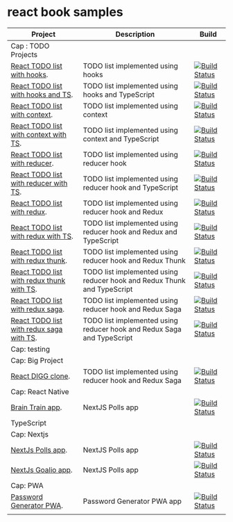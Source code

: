 # react book samples

|Project|Description|Build|
|--|--|--|
|Cap : TODO Projects|
|[React TODO list with hooks](https://github.com/pxai/00-react-todo-hooks).|TODO list implemented using hooks|[![Build Status](https://app.travis-ci.com/pxai/00-react-todo-hooks.svg?branch=master)](https://app.travis-ci.com/pxai/00-react-todo-hooks)|
|[React TODO list with hooks and TS](https://github.com/pxai/00-react-todo-hooks-ts).|TODO list implemented using hooks and TypeScript|[![Build Status](https://app.travis-ci.com/pxai/00-react-todo-hooks-ts.svg?branch=master)](https://app.travis-ci.com/pxai/00-react-todo-hooks-ts)|
|[React TODO list with context](https://github.com/pxai/01-react-todo-context).|TODO list implemented using context|[![Build Status](https://app.travis-ci.com/pxai/01-react-todo-context.svg?branch=master)](https://app.travis-ci.com/pxai/01-react-todo-context)|
|[React TODO list with context with TS](https://github.com/pxai/01-react-todo-context-ts).|TODO list implemented using context and TypeScript|[![Build Status](https://app.travis-ci.com/pxai/01-react-todo-context-ts.svg?branch=master)](https://app.travis-ci.com/pxai/01-react-todo-context-ts)|
|[React TODO list with reducer](https://github.com/pxai/02-react-todo-reducer).|TODO list implemented using reducer hook|[![Build Status](https://app.travis-ci.com/pxai/02-react-todo-reducer.svg?branch=master)](https://app.travis-ci.com/pxai/02-react-todo-reducer)|
|[React TODO list with reducer with TS](https://github.com/pxai/02-react-todo-reducer-ts).|TODO list implemented using reducer hook and TypeScript|[![Build Status](https://app.travis-ci.com/pxai/02-react-todo-reducer-ts.svg?branch=master)](https://app.travis-ci.com/pxai/02-react-todo-reducer-ts)|
|[React TODO list with redux](https://github.com/pxai/03-react-todo-redux).|TODO list implemented using reducer hook and Redux|[![Build Status](https://app.travis-ci.com/pxai/03-react-todo-redux.svg?branch=master)](https://app.travis-ci.com/pxai/03-react-todo-redux)|
|[React TODO list with redux with TS](https://github.com/pxai/03-react-todo-redux-ts).|TODO list implemented using reducer hook and Redux and TypeScript|[![Build Status](https://app.travis-ci.com/pxai/03-react-todo-redux-ts.svg?branch=master)](https://app.travis-ci.com/pxai/03-react-todo-redux-ts)|
|[React TODO list with redux thunk](https://github.com/pxai/04-react-todo-redux-thunk).|TODO list implemented using reducer hook and Redux Thunk|[![Build Status](https://app.travis-ci.com/pxai/04-react-todo-redux-thunk.svg?branch=master)](https://app.travis-ci.com/pxai/04-react-todo-redux-thunk)|
|[React TODO list with redux  thunk with TS](https://github.com/pxai/04-react-todo-redux-thunk-ts).|TODO list implemented using reducer hook and Redux Thunk and TypeScript|[![Build Status](https://app.travis-ci.com/pxai/04-react-todo-redux-thunk-ts.svg?branch=master)](https://app.travis-ci.com/pxai/04-react-todo-redux-thunk-ts)|
|[React TODO list with redux saga](https://github.com/pxai/05-react-todo-redux-saga).|TODO list implemented using reducer hook and Redux Saga|[![Build Status](https://app.travis-ci.com/pxai/05-react-todo-redux-thunk.svg?branch=master)](https://app.travis-ci.com/pxai/05-react-todo-redux-thunk)|
|[React TODO list with redux saga with TS](https://github.com/pxai/05-react-todo-redux-thunk-ts).|TODO list implemented using reducer hook and Redux Saga and TypeScript|[![Build Status](https://app.travis-ci.com/pxai/05-react-todo-redux-saga-ts.svg?branch=master)](https://app.travis-ci.com/pxai/05-react-todo-redux-saga-ts)|
|Cap: testing|
|Cap: Big Project|
|[React DIGG clone](https://github.com/pxai/05-react-todo-redux-saga).|TODO list implemented using reducer hook and Redux Saga|[![Build Status](https://app.travis-ci.com/pxai/05-react-todo-redux-thunk.svg?branch=master)](https://app.travis-ci.com/pxai/05-react-todo-redux-thunk)|
|Cap: React Native|
|[Brain Train app](https://github.com/pxai/braintrain).|NextJS Polls app|[![Build Status](https://app.travis-ci.com/pxai/braintrain.svg?branch=master)](https://app.travis-ci.com/pxai/braintrain)|
|TypeScript|
|Cap: Nextjs|
|[NextJs Polls app](https://github.com/pxai/nextjs-polls).|NextJS Polls app|[![Build Status](https://app.travis-ci.com/pxai/nextjs-polls.svg?branch=master)](https://app.travis-ci.com/pxai/nextjs-polls)|
|[NextJs Goalio app](https://github.com/pxai/goalio).|NextJS Polls app|[![Build Status](https://app.travis-ci.com/pxai/goalio.svg?branch=master)](https://app.travis-ci.com/pxai/goalio)|
|Cap: PWA|
|[Password Generator PWA](https://github.com/pxai/generator).|Password Generator PWA app|[![Build Status](https://app.travis-ci.com/pxai/generator.svg?branch=master)](https://app.travis-ci.com/pxai/generator)|
||||